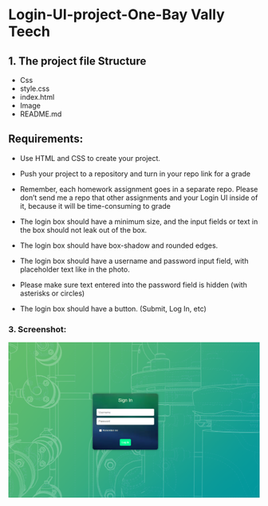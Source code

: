 # Login-UI-project-One-Bay Vally Teech


## 1. The project file Structure
* Css
 * style.css
 * index.html
 * Image
 * README.md

## Requirements:

 - Use HTML and CSS to create your project.

- Push your project to a repository and turn in your repo link for a grade

- Remember, each homework assignment goes in a separate repo. Please don’t send me a repo that other assignments and your Login UI inside of it, because it will be time-consuming to grade

- The login box should have a minimum size, and the input fields or text in the box should not leak out of the box.

- The login box should have box-shadow and rounded edges.

- The login box should have a username and password input field, with placeholder text like in the photo.

- Please make sure text entered into the password field is hidden (with asterisks or circles)

- The login box should have a button. (Submit, Log In, etc)

### 3. Screenshot:

![My Image](Image/Log-In.png)



